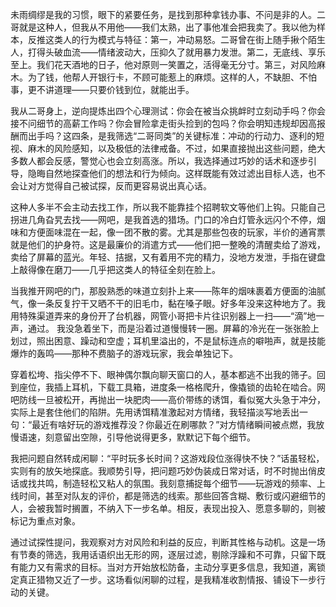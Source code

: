 未雨绸缪是我的习惯，眼下的紧要任务，是找到那种拿钱办事、不问是非的人。二哥就是这种人，但我从不用他——我们太熟，出了事他准会把我卖了。我以他为样本，反推这类人的行为模式与特征：第一，冲动易怒。二哥曾在街上随手揪个陌生人，打得头破血流——情绪波动大，压抑久了就用暴力发泄。第二，无底线、享乐至上。我们花天酒地的日子，他对原则一笑置之，活得毫无分寸。第三，对风险麻木。为了钱，他帮人开银行卡，不顾可能惹上的麻烦。这样的人，不缺胆、不怕事，更不讲道理——只要价钱到位，就能出手。

我从二哥身上，逆向提炼出四个心理测试：你会在被当众挑衅时立刻动手吗？你会接不问细节的高薪工作吗？你会冒险拿走街头捡到的包吗？你会明知违规却因高报酬而出手吗？这四条，是我筛选“二哥同类”的关键标准：冲动的行动力、逐利的短视、麻木的风险感知，以及极低的法律戒备。不过，如果直接抛出这些问题，绝大多数人都会反感，警觉心也会立刻高涨。所以，我选择通过巧妙的话术和逐步引导，隐晦自然地探查他们的想法和行为倾向。这样既能有效过滤出目标人选，也不会让对方觉得自己被试探，反而更容易说出真心话。

这种人多半不会主动去找工作，所以我不能靠挂个招聘软文等他们上钩。只能自己拐进几角旮旯去找——网吧，是我首选的猎场。门口的冷白灯管永远闪个不停，烟味和方便面味混在一起，像一团不散的雾。尤其是那些包夜的玩家，半价的通宵票就是他们的护身符。这是最廉价的消遣方式——他们把一整晚的清醒卖给了游戏，卖给了屏幕的蓝光。年轻、拮据，又有着用不完的精力，没地方发泄，手指在键盘上敲得像在磨刀——几乎把这类人的特征全刻在脸上。

当我推开网吧的门，那股熟悉的味道立刻扑上来——陈年的烟味裹着方便面的油腻气，像一条反复拧干又晒不干的旧毛巾，黏在嗓子眼。好多年没来这种地方了。我用特殊渠道弄来的身份开了台机器，网管小哥把卡片往识别器上一扫——“滴”地一声，通过。
我没急着坐下，而是沿着过道慢慢转一圈。屏幕的冷光在一张张脸上划过，照出困意、躁动和空虚；耳机里溢出的，不是鼠标连点的噼啪声，就是技能爆炸的轰鸣——那种不费脑子的游戏玩家，我会单独记下。

穿着松垮、指尖停不下、眼神偶尔飘向聊天窗口的人，基本都逃不出我的筛子。回到座位，我插上耳机，下载工具箱，进度条一格格爬升，像撬锁的齿轮在啮合。网吧防线一旦被松开，再抛出一块肥肉——高价带练的诱饵，看似冤大头急于冲分，实际上是套住他们的陷阱。先用诱饵精准激起对方情绪，我轻描淡写地丢出一句：“最近有啥好玩的游戏推荐没？你最近在刷哪款？”对方情绪瞬间被点燃，我放慢语速，刻意留出空隙，引导他说得更多，默默记下每个细节。

我把问题自然转成闲聊：“平时玩多长时间？这游戏段位涨得快不快？”话虽轻松，实则有的放矢地探底。我顺势引导，把问题巧妙伪装成日常对话，时不时抛出俏皮话或找共鸣，制造轻松又粘人的氛围。我刻意捕捉每个细节——玩游戏的频率、上线时间，甚至对队友的评价，都是筛选的线索。那些回答含糊、敷衍或闪避细节的人，会被我暂时搁置，不纳入下一步名单。相反，表现出投入、愿意多聊的，则被标记为重点对象。

通过试探性提问，我观察对方对风险和利益的反应，判断其性格与动机。这是一场有节奏的筛选，我用话语织出无形的网，逐层过滤，剔除浮躁和不可靠，只留下既有能力又有需求的目标。当对方开始放松防备，主动分享更多信息，我知道，离锁定真正猎物又近了一步。这场看似闲聊的过程，是我精准收割情报、铺设下一步行动的关键。

